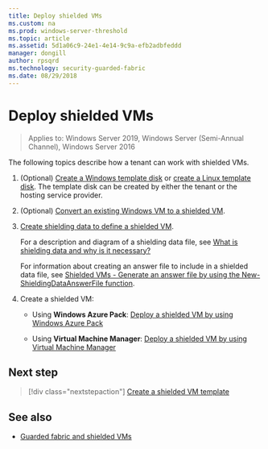 ```yaml
---
title: Deploy shielded VMs
ms.custom: na
ms.prod: windows-server-threshold
ms.topic: article
ms.assetid: 5d1a06c9-24e1-4e14-9c9a-efb2adbfeddd
manager: dongill
author: rpsqrd
ms.technology: security-guarded-fabric
ms.date: 08/29/2018
---
```


# Deploy shielded VMs


>Applies to: Windows Server 2019, Windows Server (Semi-Annual Channel), Windows Server 2016

The following topics describe how a tenant can work with shielded VMs.

1. (Optional) [Create a Windows template disk](guarded-fabric-create-a-shielded-vm-template.md) or [create a Linux template disk](guarded-fabric-create-a-linux-shielded-vm-template.md). The template disk can be created by either the tenant or the hosting service provider. 

2. (Optional) [Convert an existing Windows VM to a shielded VM](guarded-fabric-vm-shielding-helper-vhd.md). 

3. [Create shielding data to define a shielded VM](guarded-fabric-tenant-creates-shielding-data.md).

    For a description and diagram of a shielding data file, see [What is shielding data and why is it necessary?](guarded-fabric-and-shielded-vms.md#what-is-shielding-data-and-why-is-it-necessary)
    
    For information about creating an answer file to include in a shielded data file, see [Shielded VMs - Generate an answer file by using the New-ShieldingDataAnswerFile function](guarded-fabric-sample-unattend-xml-file.md).

4. Create a shielded VM:
 
    - Using **Windows Azure Pack**: [Deploy a shielded VM by using Windows Azure Pack](guarded-fabric-shielded-vm-windows-azure-pack.md)

    - Using **Virtual Machine Manager**: [Deploy a shielded VM by using Virtual Machine Manager](guarded-fabric-tenant-deploys-shielded-vm-using-vmm.md)

## Next step

> [!div class="nextstepaction"]
> [Create a shielded VM template](guarded-fabric-create-a-shielded-vm-template.md)

## See also

- [Guarded fabric and shielded VMs](guarded-fabric-and-shielded-vms-top-node.md)
